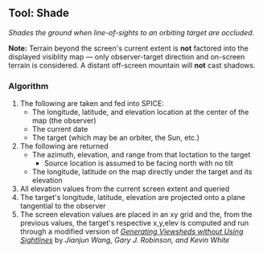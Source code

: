## Tool: Shade

_Shades the ground when line-of-sights to an orbiting target are occluded._

**Note:** Terrain beyond the screen's current extent is **not** factored into the displayed visiblity map — only observer-target direction and on-screen terrain is considered. A distant off-screen mountain will **not** cast shadows.

### Algorithm

1. The following are taken and fed into SPICE:
   - The longitude, latitude, and elevation location at the center of the map (the observer)
   - The current date
   - The target (which may be an orbiter, the Sun, etc.)
2. The following are returned
   - The azimuth, elevation, and range from that loctation to the target
     - Source location is assumed to be facing north with no tilt
   - The longitude, latitude on the map directly under the target and its elevation
3. All elevation values from the current screen extent and queried
4. The target's longitude, latitude, elevation are projected onto a plane tangential to the observer
5. The screen elevation values are placed in an xy grid and the, from the previous values, the target's respective x,y,elev is computed and run through a modified version of [_Generating Viewsheds without Using Sightlines_](https://www.asprs.org/wp-content/uploads/pers/2000journal/january/2000_jan_87-90.pdf) by _Jianjun Wang, Gary J. Robinson, and Kevin White_
